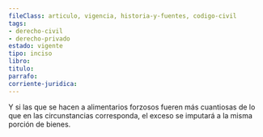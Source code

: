 ```yaml
---
fileClass: articulo, vigencia, historia-y-fuentes, codigo-civil
tags:
- derecho-civil
- derecho-privado
estado: vigente
tipo: inciso
libro:
titulo:
parrafo:
corriente-juridica:
---
```

Y si las que se hacen a alimentarios forzosos fueren más cuantiosas de lo que en las circunstancias corresponda, el exceso se imputará a la misma porción de bienes.
